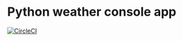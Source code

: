 # Python weather console app
[![CircleCI](https://dl.circleci.com/status-badge/img/gh/santimontaner/weather-console-app/tree/develop.svg?style=shield)](https://dl.circleci.com/status-badge/redirect/gh/santimontaner/weather-console-app/tree/develop)

